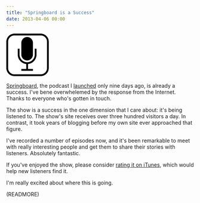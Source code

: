 ```yaml
---
title: "Springboard is a Success"
date: 2013-04-06 00:00
---
```


 ![](/img/import/blog/springboard-is-a-success/8037E5355A074F369732CFF7B8F77486.png)

[Springboard](http://springboardshow.com), the podcast I [launched](/blog/springboard) only nine days ago, is already a success. I've bene overwhelemed by the response from the Internet. Thanks to everyone who's gotten in touch.

The show is a success in the one dimension that I care about: it's being listened to. The show's site receives over three hundred visitors a day. In contrast, it took years of blogging before my own site ever approached that figure.

I've recorded a number of episodes now, and it's been remarkable to meet with really interesting people and get them to share their stories with listeners. Absolutely fantastic.

If you've enjoyed the show, please consider [rating it on iTunes](https://itunes.apple.com/us/podcast/springboard/id627783621?mt=2), which would help new listeners find it.

I'm really excited about where this is going.

(READMORE)
